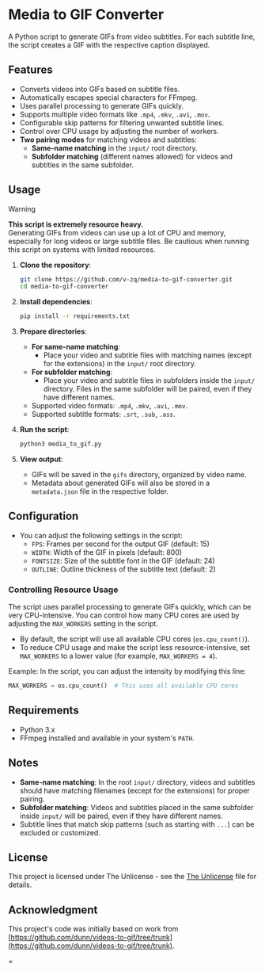 # Media to GIF Converter

A Python script to generate GIFs from video subtitles. For each subtitle line, the script creates a GIF with the respective caption displayed.

## Features
- Converts videos into GIFs based on subtitle files.
- Automatically escapes special characters for FFmpeg.
- Uses parallel processing to generate GIFs quickly.
- Supports multiple video formats like `.mp4`, `.mkv`, `.avi`, `.mov`.
- Configurable skip patterns for filtering unwanted subtitle lines.
- Control over CPU usage by adjusting the number of workers.
- **Two pairing modes** for matching videos and subtitles:
  - **Same-name matching** in the `input/` root directory.
  - **Subfolder matching** (different names allowed) for videos and subtitles in the same subfolder.

## Usage

> [!WARNING]  
> **This script is extremely resource heavy.**  
> Generating GIFs from videos can use up a lot of CPU and memory, especially for long videos or large subtitle files. Be cautious when running this script on systems with limited resources.

1. **Clone the repository**:
    ```bash
    git clone https://github.com/v-zq/media-to-gif-converter.git
    cd media-to-gif-converter
    ```

2. **Install dependencies**:
    ```bash
    pip install -r requirements.txt
    ```

3. **Prepare directories**:
    - **For same-name matching**:
      - Place your video and subtitle files with matching names (except for the extensions) in the `input/` root directory.
    - **For subfolder matching**:
      - Place your video and subtitle files in subfolders inside the `input/` directory. Files in the same subfolder will be paired, even if they have different names.
    - Supported video formats: `.mp4`, `.mkv`, `.avi`, `.mov`.
    - Supported subtitle formats: `.srt`, `.sub`, `.ass`.

4. **Run the script**:
    ```bash
    python3 media_to_gif.py
    ```

5. **View output**:
    - GIFs will be saved in the `gifs` directory, organized by video name.
    - Metadata about generated GIFs will also be stored in a `metadata.json` file in the respective folder.

## Configuration

- You can adjust the following settings in the script:
    - `FPS`: Frames per second for the output GIF (default: 15)
    - `WIDTH`: Width of the GIF in pixels (default: 800)
    - `FONTSIZE`: Size of the subtitle font in the GIF (default: 24)
    - `OUTLINE`: Outline thickness of the subtitle text (default: 2)

### Controlling Resource Usage

The script uses parallel processing to generate GIFs quickly, which can be very CPU-intensive. You can control how many CPU cores are used by adjusting the `MAX_WORKERS` setting in the script.

- By default, the script will use all available CPU cores (`os.cpu_count()`).
- To reduce CPU usage and make the script less resource-intensive, set `MAX_WORKERS` to a lower value (for example, `MAX_WORKERS = 4`).

Example: In the script, you can adjust the intensity by modifying this line:
```python
MAX_WORKERS = os.cpu_count()  # This uses all available CPU cores
```

## Requirements

- Python 3.x
- FFmpeg installed and available in your system's `PATH`.

## Notes
- **Same-name matching**: In the root `input/` directory, videos and subtitles should have matching filenames (except for the extensions) for proper pairing.
- **Subfolder matching**: Videos and subtitles placed in the same subfolder inside `input/` will be paired, even if they have different names.
- Subtitle lines that match skip patterns (such as starting with `...`) can be excluded or customized.

## License

This project is licensed under The Unlicense - see the [The Unlicense](LICENSE) file for details.

## Acknowledgment

This project's code was initially based on work from [https://github.com/dunn/videos-to-gif/tree/trunk](https://github.com/dunn/videos-to-gif/tree/trunk).

=